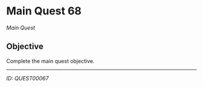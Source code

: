 # Main Quest 68

*Main Quest*

## Objective
Complete the main quest objective.

---
*ID: QUEST00067*